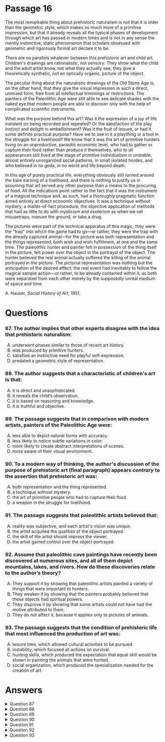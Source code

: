 # Passage 16
The most remarkable thing about prehistoric naturalism is not that it is older than the geometric style, which makes so much more of a primitive impression, but that it already reveals all the typical phases of development through which art has passed in modern times and is not in any sense the merely instinctive, static phenomenon that scholars obsessed with geometric and rigorously formal art declare it to be.

There are no parallels whatever between this prehistoric art and child art. Children's drawings are rationalistic, not sensory: They show what the child and the adult artist know, not what they actually see; they give a theoretically synthetic, not an optically organic, picture of the object.

The peculiar thing about the naturalistic drawings of the Old Stone Age is, on the other hand, that they give the visual impression in such a direct, unmixed form, free from all intellectual trimmings or restrictions. The painters of the Paleolithic Age were still able to see delicate shades with the naked eye that modern people are able to discover only with the help of complicated scientific instruments.

What was the purpose behind this art? Was it the expression of a joy of life insistent on being recorded and repeated? Or the satisfaction of the play instinct and delight in embellishment? Was it the fruit of leisure, or had it some definite practical purpose? Have we to see in it a plaything or a tool in the struggle for a livelihood? We know that it was the art of primitive hunters living on an unproductive, parasitic economic level, who had to gather or capture their food rather than produce it themselves, who to all appearances still lived at the stage of primitive individualism in unstable, almost entirely unorganized social patterns, in small isolated hordes, and who believed in no gods, in no world and life beyond death.

In this age of purely practical life, everything obviously still turned around the bare earning of a livelihood, and there is nothing to justify us in assuming that art served any other purpose than a means to the procuring of food. All the indications point rather to the fact that it was the instrument of a magical technique and, as such, had a thoroughly pragmatic function aimed entirely at direct economic objectives. It was a technique without mystery, a matter-of-fact procedure, the objective application of methods that had as little to do with mysticism and esoterism as when we set mousetraps, manure the ground, or take a drug.

The pictures were part of the technical apparatus of this magic; they were the "trap" into which the game had to go—or rather, they were the trap with the already captured animal—for the picture was both representation and the things represented, both wish and wish fulfillment, at one and the same time. The paleolithic hunter and painter felt in possession of the thing itself in the picture, felt power over the object in the portrayal of the object. The hunter believed the real animal actually suffered the killing of the animal portrayed in the picture. The pictorial representation was nothing but the anticipation of the desired effect; the real event had inevitably to follow the magical sample action—or rather, to be already contained within it, as both were separated from each other merely by the supposedly unreal medium of space and time.

A. Hauser, _Social History of Art_, 1951.

# Questions
### 87. The author implies that other experts disagree with the idea that prehistoric naturalism:
<ol type="A">
  <li>underwent phases similar to those of recent art history.</li>
  <li>was produced by primitive hunters.</li>
  <li>satisfied an instinctive need for playful self-expression.</li>
  <li>predated a geometric style of representation.</li>
</ol>

### 88. The author suggests that a characteristic of children's art is that:
<ol type="A">
  <li>it is direct and unsophisticated.</li>
  <li>it reveals the child’s observation.</li>
  <li>it is based on reasoning and knowledge.</li>
  <li>it is truthful and objective.</li>
</ol>

### 89. The passage suggests that in comparison with modern artists, painters of the Paleolithic Age were:
<ol type="A">
  <li>less able to depict natural forms with accuracy.</li>
  <li>less likely to notice subtle variations in color.</li>
  <li>more likely to create abstract interpretations of scenes.</li>
  <li>more aware of their visual environment.</li>
</ol>

### 90. To a modern way of thinking, the author's discussion of the purpose of prehistoric art (final paragraph) appears _contrary_ to the assertion that prehistoric art was:
<ol type="A">
  <li>both representation and the thing represented.</li>
  <li>a technique without mystery.</li>
  <li>the art of primitive people who had to capture their food.</li>
  <li>a weapon in the struggle for livelihood.</li>
</ol>

### 91. The passage suggests that paleolithic artists believed that:
<ol type="A">
  <li>reality was subjective, and each artist's vision was unique.</li>
  <li>the artist acquired the qualities of the object portrayed.</li>
  <li>the skill of the artist should impress the viewer.</li>
  <li>the artist gained control over the object portrayed.</li>
</ol>

### 92. Assume that paleolithic cave paintings have recently been discovered at numerous sites, and all of them depict mountains, lakes, and rivers. How do these discoveries relate to the author’s theory?
<ol type="A">
  <li>They support it by showing that paleolithic artists painted a variety of things that were important to hunters.</li>
  <li>They weaken it by showing that the painters probably believed that these objects had spiritual powers.</li>
  <li>They disprove it by showing that some artists could not have had the motive attributed to them.</li>
  <li>They do not affect it, because it applies only to pictures of animals.</li>
</ol>

### 93. The passage suggests that the condition of prehistoric life that most influenced the production of art was:
<ol type="A">
  <li>leisure time, which allowed cultural activities to be pursued.</li>
  <li>instability, which focused all actions on survival.</li>
  <li>hunting skills, which produced the expectation that equal skill would be shown in painting the animals that were hunted.</li>
  <li>social organization, which produced the specialization needed for the creation of art.</li>
</ol>

# Answers
<details>
  <summary>Question 87</summary>
  <b>The solution is A</b>: underwent phases similar to those of recent art history.

  <br><br>
  <b>Item Rationale:</b><br>
  This is a Comprehension question, which asks you to make an inference about what some people think about the topic based on the way the author positions those people relative to the author’s own position.
  
  <br><br>
  <b>Option Rationale:</b><br>
  Option A: underwent phases similar to those of recent art history.
<br>
Correct. "The most remarkable thing about prehistoric naturalism is…that it already reveals all the typical phases of development through which art has passed in modern times and is <i>not</i>…the merely instinctive, static phenomenon that scholars…declare it to be" (first paragraph).
<br><br>
Option B: was produced by primitive hunters.
<br>
Incorrect. The author claims this as an uncontested fact: "We know that [prehistoric naturalism] was the art of primitive hunters…" (paragraph 4).
<br><br>
Option C: satisfied an instinctive need for playful self-expression.
<br>
Incorrect. The author raises the question of purpose but does not convey any disagreement about whether prehistoric naturalism satisfied an instinctive need for playful self-expression.
<br><br>
Option D: predated a geometric style of representation.
<br>
Incorrect. The author treats the opening claim that prehistoric naturalism is older than the geometric style ("The most remarkable thing about prehistoric naturalism is <i>not</i> that <i>it is older than the geometric style</i>…") as an uncontested fact.

</details>

<details>
  <summary>Question 88</summary>
  <b>The solution is C</b>: it is based on reasoning and knowledge.

  <br><br>
  <b>Item Rationale:</b><br>
  This is a Comprehension question, which tests your understanding of a claim that is made explicitly in the passage and that uses language very close to that used in the correct option.
  
  <br><br>
  <b>Option Rationale:</b><br>
  Option A: it is direct and unsophisticated.
<br>
Incorrect. "Children's drawings…give a theoretically synthetic…picture of the object" (paragraph 2) suggests otherwise.
<br><br>
Option B: it reveals the child’s observation.
<br>
Incorrect. "Children's drawings are…not sensory...They show what the child know[s], not what they actually see…" (paragraph 2).
<br><br>
Option C: it is based on reasoning and knowledge.
<br>
Correct. "Children's drawings are rationalistic…They show what the child… know[s]…" (paragraph 2).
<br><br>
Option D: it is truthful and objective.
<br>
Incorrect. "Children's drawings…show what the child…know[s]…" suggests subjectivity rather than objectivity.

</details>

<details>
  <summary>Question 89</summary>
  <b>The solution is D</b>: more aware of their visual environment.

  <br><br>
  <b>Item Rationale:</b><br>
  This is a Comprehension question because it asks you to identify a comparison made in the passage (here, between paleolithic and modern artists) and to move from the passage information to select a paraphrase of that information as the answer.
  
  <br><br>
  <b>Option Rationale:</b><br>
  Option A: less able to depict natural forms with accuracy.
<br>
  Incorrect. The author suggests painters of the Paleolithic Age are <i>more</i> able to depict natural forms with accuracy: "The peculiar thing about the naturalistic drawings of the Old Stone Age is…that they give the visual impression in such a direct, unmixed form, free from all intellectual trimmings or restrictions…" (paragraph 3).
<br><br>
Option B: less likely to notice subtle variations in color.
<br>
  Incorrect. The author suggests they are <i>more</i> likely to notice subtle variations in color: "The painters of the Paleolithic Age were still able to see delicate shades with the naked eye that modern people are able to discover only with the help of complicated scientific instruments" (paragraph 3).
<br><br>
Option C: more likely to create abstract interpretations of scenes.
<br>
Incorrect. The author says artists of the Paleolithic Age "give the visual impression in such a direct…form" (paragraph 3) suggests they are <i>less</i> likely to create abstract interpretations.
<br><br>
Option D: more aware of their visual environment.
<br>
Correct. Paragraph 3 compares modern people and artists of the Paleolithic Age: “The peculiar thing about the naturalistic drawings of the Old Stone Age is, on the other hand, that they give the visual impression in such a direct, unmixed form, free from all intellectual trimmings or restrictions. The painters of the Paleolithic Age were still able to see delicate shades with the naked eye that modern people are able to discover only with the help of complicated scientific instruments.” It is true that the comparison talks about modern “people” rather than modern artists, per se, but modern artists are modern people and the passage clearly implies that artists of the Paleolithic Age have an acute awareness of their visual environment that is not available to modern people.

</details>

<details>
  <summary>Question 90</summary>
  <b>The solution is B</b>: a technique without mystery.

  <br><br>
  <b>Item Rationale:</b><br>
  This is a Reasoning Within the Text question because it asks you to look at the premises of the author’s argument and to find a potential tension or contradiction within that argument.
  
  <br><br>
  <b>Option Rationale:</b><br>
  Option A: both representation and the thing represented.
<br>
Incorrect. In the author’s discussion of the purpose of prehistoric art, the author writes that “The paleolithic hunter and painter felt in possession of the thing itself in the picture, felt power over the object and the portrayal of the object…" (final paragraph) which is in accord with this option.
<br><br>
Option B: a technique without mystery.
<br>
Correct. On the one hand, the author tells us about prehistoric art that: “there is nothing to justify us in assuming that art served any other purpose than a means to the procuring of food” (paragraph 5), and goes on to explain that the art had a “pragmatic function” and “was a technique without mystery” (paragraph 5). On the other hand, the author describes the beliefs of the prehistoric artists: “The paleolithic hunter and painter felt in possession of the thing itself in the picture, felt power over the object in the portrayal of the object. The hunter believed the real animal actually suffered the killing of the animal portrayed in the picture. The pictorial representation was nothing but the anticipation of the desired effect; the real event had inevitably to follow the magical sample action” (final paragraph). For a “modern,” reader, the idea that the picture itself accomplishes the killing of the animal is difficult to reconcile with the claim that the artistic technique is “without mystery”; these beliefs about the picture seem impossible to hold without a belief in mystery.
<br><br>
Option C: the art of primitive people who had to capture their food.
<br>
Incorrect. The author writes: "The pictures…were the 'trap' into which the game had to go … The hunter believed the real animal actually suffered the killing of the animal portrayed in the picture …" (final paragraph). These statements are consistent with this option.
<br><br>
Option D: a weapon in the struggle for livelihood.
<br>
Incorrect. "The pictures … were the 'trap' into which the game had to go … " (final paragraph) suggests an idea that is consistent with this option.

</details>

<details>
  <summary>Question 91</summary>
  <b>The solution is D</b>: the artist gained control over the object portrayed.

  <br><br>
  <b>Item Rationale:</b><br>
  This is a Comprehension question because it tests your understanding of a passage statement that uses language fairly close to the language in the answer; you do need to recognize that the author is describing someone’s beliefs, rather than endorsing the truths of these beliefs himself or herself.
  
  <br><br>
  <b>Option Rationale:</b><br>
  Option A: reality was subjective, and each artist's vision was unique.
<br>
Incorrect. The author does not describe paleolithic artists as believing in subjective reality, or a “unique” creative vision for each artist. The latter point would likely be contradicted by the passage claim that paleolithic art was devoted to a “pragmatic” function.
<br><br>
Option B: the artist acquired the qualities of the object portrayed.
<br>
Incorrect. There is no support in the passage for this option.
<br><br>
Option C: the skill of the artist should impress the viewer.
<br>
Incorrect. The author writes that there is nothing to justify us in assuming that art served any other purpose than a means to the procuring of food” (paragraph 5); the author does not suggest, then, that the artist was preoccupied with “impressing the viewer.”
<br><br>
Option D: the artist gained control over the object portrayed.
<br>
Correct. "The paleolithic hunter and painter felt <i>in possession of</i> the thing itself in the picture, <i>felt power over the object</i> in the portrayal of the object" (final paragraph). This quotation clearly suggests that the paleolithic artists believed they gained control over the object portrayed.

</details>

<details>
  <summary>Question 92</summary>
  <b>The solution is C</b>: They disprove it by showing that some artists could not have had the motive attributed to them.

  <br><br>
  <b>Item Rationale:</b><br>
  This is a Reasoning Beyond the Text question because it presents a hypothetical scenario not discussed in the passage and asks you how this scenario would affect passage arguments.
  
  <br><br>
  <b>Option Rationale:</b><br>
  Option A: They support it by showing that paleolithic artists painted a variety of things that were important to hunters.
<br>
Incorrect. This is not the author's theory: "…there is nothing to justify us in assuming that art served <i>any other purpose than</i> a means to the procuring of food" (paragraph 5). If the hunters portrayed things <i>other than</i> food they would eat, then surely the portrayals would include only the means by which they would acquire food (not the mountains, lakes, and rivers near or in which they would acquire it).
<br><br>
Option B: They weaken it by showing that the painters probably believed that these objects had spiritual powers.
<br>
Incorrect. This does not weaken the author's theory as it does not say or imply the contrary.
<br><br>
Option C: They disprove it by showing that some artists could not have had the motive attributed to them.
<br>
Correct. The author writes "…there is nothing to justify us in assuming that art served <i>any other purpose</i> than a means to the procuring of food" (paragraph 5), so if the hunters portrayed things <i>other than</i> food (or perhaps the means by which they would acquire food), such as mountains, lakes, and rivers, that would indeed disprove the theory.
<br><br>
Option D: They do not affect it, because it applies only to pictures of animals.
<br>
Incorrect. The theory is not limited to pictures of animals; the theory claims that paleolithic painters limited themselves to pictures of animals.

</details>

<details>
  <summary>Question 93</summary>
  <b>The solution is B</b>: instability, which focused all actions on survival.

  <br><br>
  <b>Item Rationale:</b><br>
  This is a Comprehension question, which asks you to use information stated in the passage to make an inference about a point that follows from the author’s stated claim.
  
  <br><br>
  <b>Option Rationale:</b><br>
  Option A: leisure time, which allowed cultural activities to be pursued.
<br>
Incorrect. This option is contradicted by the statement: "In this age of purely practical life, everything obviously still turned around the bare earning of a livelihood, and there is nothing to justify us in assuming that art served any other purpose than a means to the procuring of food" (paragraph 5).
<br><br>
Option B: instability, which focused all actions on survival.
<br>
Correct. This option is supported by the statement: "In this age of purely practical life, everything obviously still turned around the bare earning of a livelihood, and there is nothing to justify us in assuming that art served any other purpose than a means to the procuring of food" (paragraph 5).
<br><br>
Option C: hunting skills, which produced the expectation that equal skill would be shown in painting the animals that were hunted.
<br>
Incorrect. This option—specifically the part about the expectation—is not supported by the passage.
<br><br>
Option D: social organization, which produced the specialization needed for the creation of art.
<br>
Incorrect. This option is not supported by the passage and is, in fact, contradicted by the point that primitive hunters live in "unstable, almost entirely unorganized social patterns" (paragraph 4).

</details>
